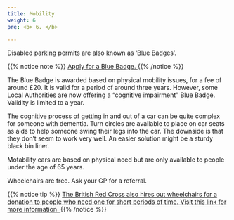 ```yaml
---
title: Mobility
weight: 6
pre: <b> 6. </b>

---
```


Disabled parking permits are also known as ‘Blue Badges’.

{{% notice note %}}
<a href="https://www.mygov.scot/apply-blue-badge/">Apply for a Blue Badge. <i class='fa fa-external-link'></i></a>
{{% /notice %}}

The Blue Badge is awarded based on physical mobility issues, for a fee of around
£20. It is valid for a period of around three years. However, some Local Authorities
are now offering a “cognitive impairment” Blue Badge. Validity is limited to a year.

The cognitive process of getting in and out of a car can be quite complex for
someone with dementia. Turn circles are available to place on car seats as aids
to help someone swing their legs into the car. The downside is that they don’t
seem to work very well. An easier solution might be a sturdy black bin liner.

Motability cars are based on physical need but are only available to people under
the age of 65 years.

Wheelchairs are free. Ask your GP for a referral.

{{% notice tip %}}
<a href="http://www.redcross.org.uk/What-we-do/Health-and-social-care/Independent-living/Mobility-aids">The British Red Cross also hires out wheelchairs for a donation to people who need one for short periods of time.  Visit this link for more information. <i class='fa fa-external-link'></i></a>
{{% /notice %}}
